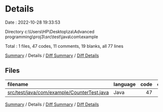 # Details

Date : 2022-10-28 19:33:53

Directory c:\\Users\\HP\\Desktop\\za\\Advanced programming\\proj3\\src\\test\\java\\com\\example

Total : 1 files,  47 codes, 11 comments, 19 blanks, all 77 lines

[Summary](results.md) / Details / [Diff Summary](diff.md) / [Diff Details](diff-details.md)

## Files
| filename | language | code | comment | blank | total |
| :--- | :--- | ---: | ---: | ---: | ---: |
| [src/test/java/com/example/CounterTest.java](/src/test/java/com/example/CounterTest.java) | Java | 47 | 11 | 19 | 77 |

[Summary](results.md) / Details / [Diff Summary](diff.md) / [Diff Details](diff-details.md)